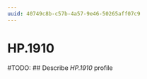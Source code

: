 ```yaml
---
uuid: 40749c8b-c57b-4a57-9e46-50265aff07c9
---
```



# HP.1910


#TODO: ## Describe *HP.1910* profile

